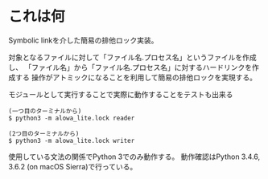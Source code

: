 # これは何

Symbolic linkを介した簡易の排他ロック実装。

対象となるファイルに対して「ファイル名.プロセス名」というファイルを作成し、
「ファイル名」から「ファイル名.プロセス名」に対するハードリンクを作成する
操作がアトミックになることを利用して簡易の排他ロックを実現する。

モジュールとして実行することで実際に動作することをテストも出来る

```
(一つ目のターミナルから)
$ python3 -m alowa_lite.lock reader

(2つ目のターミナルから)
$ python3 -m alowa_lite.lock writer
```

使用している文法の関係でPython 3でのみ動作する。
動作確認はPython 3.4.6, 3.6.2 (on macOS Sierra)で行っている。

